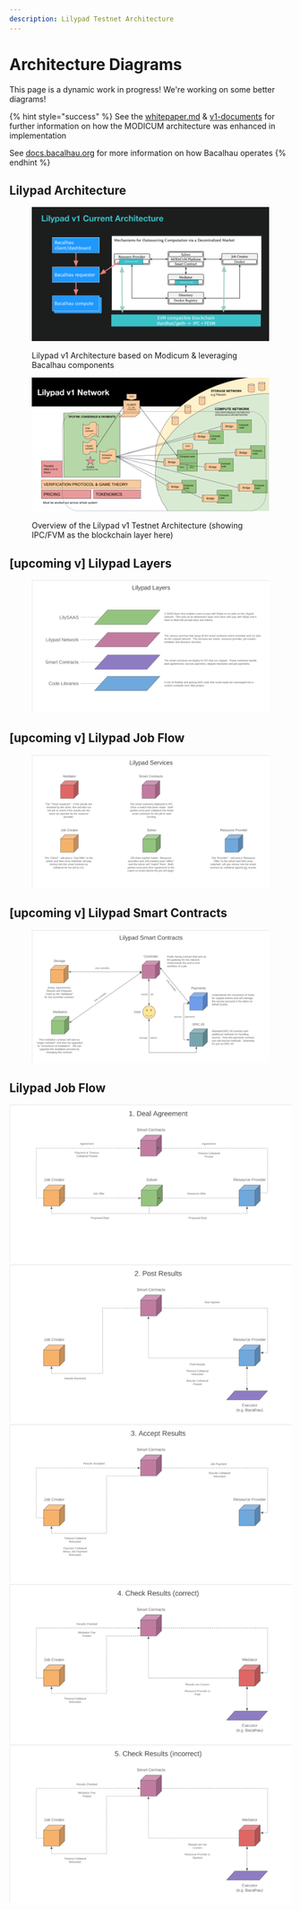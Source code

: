 ```yaml
---
description: Lilypad Testnet Architecture
---
```


# Architecture Diagrams

This page is a dynamic work in progress! We're working on some better diagrams!

{% hint style="success" %}
See the [whitepaper.md](../../../../research-and-vision/whitepaper.md "mention") & [v1-documents](../../../../research-and-vision/v1-documents/ "mention") for further information on how the MODICUM architecture was enhanced in implementation

See [docs.bacalhau.org](https://docs.bacalhau.org) for more information on how Bacalhau operates
{% endhint %}

## Lilypad Architecture

<figure><img src="../../../../.gitbook/assets/Lilypadv1 Architecture.png" alt=""><figcaption><p>Lilypad v1 Architecture based on Modicum &#x26; leveraging Bacalhau components</p></figcaption></figure>

<figure><img src="../../../../.gitbook/assets/Lilypad v1 Architecture Network.png" alt=""><figcaption><p>Overview of the Lilypad v1 Testnet Architecture (showing IPC/FVM as the blockchain layer here)</p></figcaption></figure>

## \[upcoming v] Lilypad Layers

<figure><img src="../../../../.gitbook/assets/image (35).png" alt=""><figcaption></figcaption></figure>

## \[upcoming v] Lilypad Job Flow

<figure><img src="../../../../.gitbook/assets/image (30) (1).png" alt=""><figcaption></figcaption></figure>

## \[upcoming v] Lilypad Smart Contracts

<figure><img src="../../../../.gitbook/assets/image (34).png" alt=""><figcaption></figcaption></figure>

## Lilypad Job Flow

![](<../../../../.gitbook/assets/image (1) (1) (1) (1) (1) (1) (1) (1) (1).png>) ![](<../../../../.gitbook/assets/image (2) (1) (1) (1) (1).png>) ![](<../../../../.gitbook/assets/image (3) (1) (1) (1).png>) ![](<../../../../.gitbook/assets/image (4) (1) (1) (1).png>) ![](<../../../../.gitbook/assets/image (5) (1) (1).png>)
